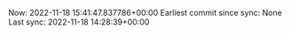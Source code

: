 Now: 2022-11-18 15:41:47.837786+00:00 Earliest commit since sync: None Last sync: 2022-11-18 14:28:39+00:00
